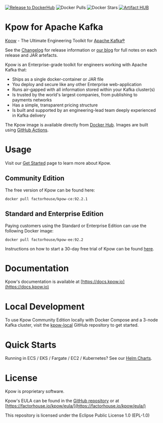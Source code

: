 [![Release to DockerHub](https://github.com/factorhouse/kpow/actions/workflows/release.yml/badge.svg?branch=main)](https://github.com/factorhouse/kpow/actions/workflows/release.yml)
![Docker Pulls](https://img.shields.io/docker/pulls/operatr/kpow)
![Docker Stars](https://img.shields.io/docker/stars/operatr/kpow)
[![Artifact HUB](https://img.shields.io/endpoint?url=https://artifacthub.io/badge/repository/kpow)](https://artifacthub.io/packages/search?repo=kpow)

# Kpow for Apache Kafka

[Kpow](https://factorhouse.io/kpow) - The Ultimate Engineering Toolkit for [Apache Kafka®](http://kafka.apache.org/)

See the [Changelog](https://factorhouse.io/kpow/changelog) for release information or [our blog](https://factorhouse.io/blog/releases/) for full notes on each release and JAR artefacts.

Kpow is an Enterprise-grade toolkit for engineers working with Apache Kafka that:

* Ships as a single docker-container or JAR file
* You deploy and secure like any other Enterprise web-application
* Runs air-gapped with all information stored within your Kafka cluster(s)
* Is trusted by the world's largest companies, from publishing to payments networks
* Has a simple, transparent pricing structure
* Is built and supported by an engineering-lead team deeply experienced in Kafka delivery

The Kpow image is available directly from [Docker Hub](https://hub.docker.com/r/factorhouse/kpow-ee). Images are built using [GitHub Actions](https://github.com/factorhouse/kpow/actions/workflows/release.yml).

# Usage

Visit our [Get Started](https://factorhouse.io/kpow/get-started) page to learn more about Kpow.

## Community Edition

The free version of Kpow can be found here:

```
docker pull factorhouse/kpow-ce:92.2.1
```

## Standard and Enterprise Edition

Paying customers using the Standard or Enterprise Edition can use the following Docker image:

```
docker pull factorhouse/kpow-ee:92.2
```

Instructions on how to start a 30-day free trial of Kpow can be found [here](https://factorhouse.io/kpow/get-started).

# Documentation

Kpow's documentation is available at [https://docs.kpow.io](https://docs.kpow.io)

# Local Development

To use Kpow Community Edition locally with Docker Compose and a 3-node Kafka cluster, visit the [kpow-local](https://github.com/factorhouse/kpow-local) GitHub repository to get started.

# Quick Starts

Running in ECS / EKS / Fargate / EC2 / Kubernetes? See our [Helm Charts](https://github.com/factorhouse/kpow-helm-charts).

# License

Kpow is proprietary software. 

Kpow's EULA can be found in the [GitHub repository](https://github.com/factorhouse/kpow/blob/main/resources/eula.txt) or at [https://factorhouse.io/kpow/eula/](https://factorhouse.io/kpow/eula/)

This repository is licensed under the Eclipse Public License 1.0 (EPL-1.0)
